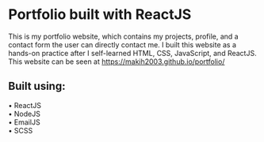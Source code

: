 # Portfolio built with ReactJS

This is my portfolio website, which contains my projects, profile, and a contact form the user can directly contact me. I built this website as a hands-on practice after I self-learned HTML, CSS, JavaScript, and ReactJS. This website can be seen at <a href="https://makih2003.github.io/portfolio/">https://makih2003.github.io/portfolio/</a>

## Built using:
• ReactJS<br>
• NodeJS<br>
• EmailJS<br>
• SCSS<br>


